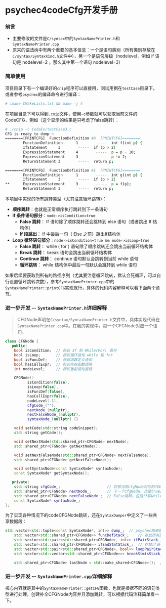 # psychec4codeCfg开发手册
### 前言
- 主要修改的文件是`C/syntax`中的`SyntaxNamePrinter.h`和`SyntaxNamePrinter.cpp`
- 原来的语法树中有两个重要的基本信息：一个是语句类别（所有类别存放在`C/syntax/SyntaxKind.h`文件中），另一个是语句层级（nodelevel，例如 if 语句是 nodelevel=2 ，那么其中第一个语句 nodelevel=3）

### 简单使用

项目目录下有一个编译好的`cnip`程序可以直接用，测试用例在`testCase`目录下。
或者参考`psychec`的编译命令进行编译：
```sh
# cmake CMakeLists.txt && make -j 4
```
在项目目录下可以得到`.cnip`文件，使用`-c`参数就可以获取当前文件的CodeCFG，例如（这个显示的结果是只考虑了false跳转）：
```sh
# ./cnip -c CodeEx/testCase3.c 
CFG is ready to dump ~
========[PRINTCFG]  FunctionDefinition #0  [PRINTCFG]========
        FunctionDefinition      1        -----  int f(int p) {
        IfStatement     3        -----  if (p > 2)
        ExpressionStatement     4        -----  p = p - 10;
        ExpressionStatement     3        -----  p *= 2;
        ReturnStatement 3        -----  return p;

========[PRINTCFG]  FunctionDefinition #1  [PRINTCFG]========
        FunctionDefinition      1        -----  int g(int p) {
        IfStatement     3        -----  if (p > 2)
**      ExpressionStatement     3        -----  p = f(p);
        ReturnStatement 3        -----  return p;
```
本项目中实现的所有跳转类型（尤其注意循环跳转）：
- **顺序跳转**：也就是正常顺序执行跳转到下一条语句
- **If 条件语句部分**：`node->isCondition=true`
    - **False 跳转**： If 语句除了顺序跳转还会跳转到 else 语句（或者跳出 If 结构体）
    - **If 段跳出**： If 中最后一句（ Else 之前）跳出If结构体
- **Loop 循环语句部分**：`node->isCondition=true && node->isLoop=true`
    - **False 跳转**：   while ( for ) 语句除了顺序跳转还会跳出当前循环结构体
    - **Break 跳转**：   break 语句会跳出当前循环结构体
    - **Continue 跳转**：   continue 语句默认会跳转到当前 while 语句
    - **循环跳转**：   while 结构体中最后一句默认会跳转到 while 语句

如果后续要获取到所有的路径序列（尤其要注意循环跳转，默认会死循环，可以自行设置循环跳转次数），参考`SyntaxNamePrinter.cpp`中的`SyntaxNamePrinter::printCFG`实现就行，具体的代码内容解释可以看下面两个章节。

### 进一步开发 -- `SyntaxNamePrinter.h`详细解释
> CFGNode声明在`C/syntax/SyntaxNamePrinter.h`文件中，具体实现代码在`SyntaxNamePrinter.cpp`中。在我的实现中，每一个CFGNode对应一个语句。
```cpp
class CFGNode {
   public:
    bool isCondition;  // 标识 If 和 While(For) 语句
    bool isLoop;       // 标识循环语句 while 和 for
    bool isFuncDef;    // 标识函数定义语句
    bool hasCallExpr;  // 标识存在函数调用
    int nodeLevel;     // 标识当前语句层级

    CFGNode()
        : isCondition(false),
          isLoop(false),
          isFuncDef(false),
          hasCallExpr(false),
          nodeLevel(-1),
          cfgCode_(""),
          nextNode_(nullptr),
          nextFalseNode_(nullptr),
          syntaxNode_(nullptr) {}

    void setCode(std::string codeSnippet);
    std::string getCode();

    void setNextNode(std::shared_ptr<CFGNode> nextNode);
    std::shared_ptr<CFGNode> getNextNode();

    void setNextFalseNode(std::shared_ptr<CFGNode> nextFalseNode);
    std::shared_ptr<CFGNode> getNextFalseNode();

    void setSyntaxNode(const SyntaxNode* syntaxNode);
    const SyntaxNode* getSyntaxNode();

   private:
    std::string cfgCode_;                     // 存放当前cfgNode对应的代码字符串
    std::shared_ptr<CFGNode> nextNode_;       // 下一个cfgNode，也是true跳转
    std::shared_ptr<CFGNode> nextFalseNode_;  // False跳转，包括if和while(for)
    const SyntaxNode* syntaxNode_;
};
```
为了实现各种情况下的codeCFGNode跳转，还在`SyntaxDumper`中定义了一些共享数据段：
```cpp
std::vector<std::tuple<const SyntaxNode*, int>> dump_;  // psychec原来就有，存放所有抽象语法树结点
    std::vector<std::shared_ptr<CFGNode>> funcDefStack_;    // 存放所有函数定义，也是出书CFGNode的入口
    std::vector<std::pair<std::shared_ptr<CFGNode>, int>> ifPairStack_;  // 存放if语句及其层级计数，添加flase跳转
    std::vector<std::shared_ptr<CFGNode>> ifEndStmtStack_;  // 存放if语句段else之前的最后一个命令，添加跳出if语句的跳转
    std::vector<std::pair<std::shared_ptr<CFGNode>, bool>> loopPairStack_;  // 存放while/for语句和hasBreak判断
    std::vector<std::vector<std::shared_ptr<CFGNode>>> breakStmtsStack_;    // 存放break语句的栈

    std::shared_ptr<CFGNode> lastNode = std::make_shared<CFGNode>();  // 上一条语句，添加顺序跳转
```
### 进一步开发 -- `SyntaxNamePrinter.cpp`详细解释
核心内容就是其中的`SyntaxNamePrinter::getCFG`函数，也就是根据不同的语句类型进行处理，创建补全CFGNode内容并且添加跳转，可以根据代码注释简单看一下。
